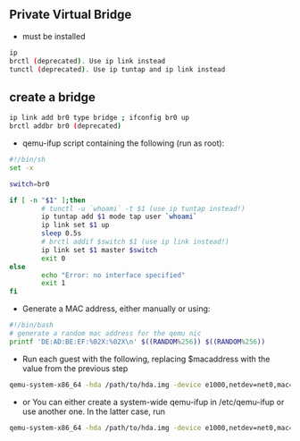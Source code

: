 ## Private Virtual Bridge

- must be installed 
```sh
ip
brctl (deprecated). Use ip link instead
tunctl (deprecated). Use ip tuntap and ip link instead
```

##  create a bridge
```sh
ip link add br0 type bridge ; ifconfig br0 up
brctl addbr br0 (deprecated)
```

- qemu-ifup script containing the following (run as root):

```sh
#!/bin/sh
set -x

switch=br0

if [ -n "$1" ];then
        # tunctl -u `whoami` -t $1 (use ip tuntap instead!)
        ip tuntap add $1 mode tap user `whoami`
        ip link set $1 up
        sleep 0.5s
        # brctl addif $switch $1 (use ip link instead!)
        ip link set $1 master $switch
        exit 0
else
        echo "Error: no interface specified"
        exit 1
fi
```

- Generate a MAC address, either manually or using:
```sh
#!/bin/bash
# generate a random mac address for the qemu nic
printf 'DE:AD:BE:EF:%02X:%02X\n' $((RANDOM%256)) $((RANDOM%256))
```

- Run each guest with the following, replacing $macaddress with the value from the previous step
```sh
qemu-system-x86_64 -hda /path/to/hda.img -device e1000,netdev=net0,mac=$macaddress -netdev tap,id=net0

```

- or You can either create a system-wide qemu-ifup in /etc/qemu-ifup or use another one. In the latter case, run

```sh
qemu-system-x86_64 -hda /path/to/hda.img -device e1000,netdev=net0,mac=$macaddress -netdev tap,id=net0,script=/path/to/qemu-ifup

```

	